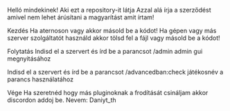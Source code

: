 Helló mindekinek!
Aki ezt a repository-it látja 
Azzal alá írja a szerződést amivel nem lehet árúsítani a magyarítást amit írtam!


Kezdés
Ha aternoson vagy akkor másold be a kódot!
Ha gépen vagy más szerver szolgáltatót használd akkor tölsd fel a fájl vagy másold be a kódot!


Folytatás 
Indisd el a szervert és írd be a parancsot /admin admin gui megnyitásához

Indisd el a szervert és írd be a parancsot /advancedban:check játékosnév a parancs használatához


Vége
Ha szeretnéd hogy más pluginoknak a frodítását csináljam akkor discordon addoj be.
Nevem: Daniyt_th

